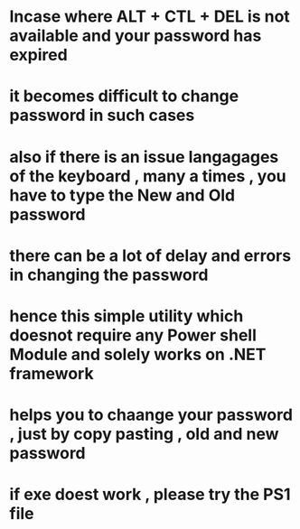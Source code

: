 # Incase where ALT + CTL + DEL is not available and your password has expired 
# it becomes difficult to change password in such cases
# also if there is an issue langagages of the keyboard , many a times , you have to type the New and Old password
# there can be a lot of delay and errors in changing the password
# hence this simple utility which doesnot require any Power shell Module and solely works on .NET framework
# helps you to chaange your password , just by copy pasting , old and new password 
# if exe doest work , please try the PS1 file
